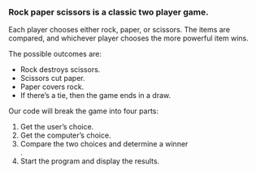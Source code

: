 <h3>Rock paper scissors is a classic two player game.</h3> 
Each player chooses either rock, paper, or scissors. The items are compared, and whichever player chooses the more powerful item wins.

The possible outcomes are:

<ul>
<li>Rock destroys scissors.</li>
<li>Scissors cut paper.</li>
<li>Paper covers rock.</li>
<li>If there’s a tie, then the game ends in a draw.</li>
</ul>
Our code will break the game into four parts:

<ol>
<li>Get the user’s choice.</li>
<li>Get the computer’s choice.</li>
<li>Compare the two choices and determine a winner</li>.
<li>Start the program and display the results.</li>
</ol>
